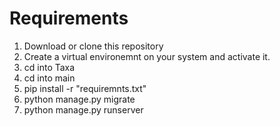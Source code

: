# Requirements
1. Download or clone this repository
2. Create a virtual environemnt on your system and activate it. 
3. cd into Taxa
4. cd into main
5. pip install -r "requiremnts.txt"
6. python manage.py migrate
7. python manage.py runserver
